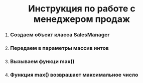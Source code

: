 <center><h1>Инструкция по работе с менеджером продаж</h1></center>

<ol>
  <li><h3>Создаем объект класса SalesManager </h3></li>
  <li><h3>Передаем в параметры массив интов</h3></li>
  <li><h3>Вызываем функци max()</h3></li>
  <li><h3>Функция max() возврашает максимальное число</h3></li>
</ol>